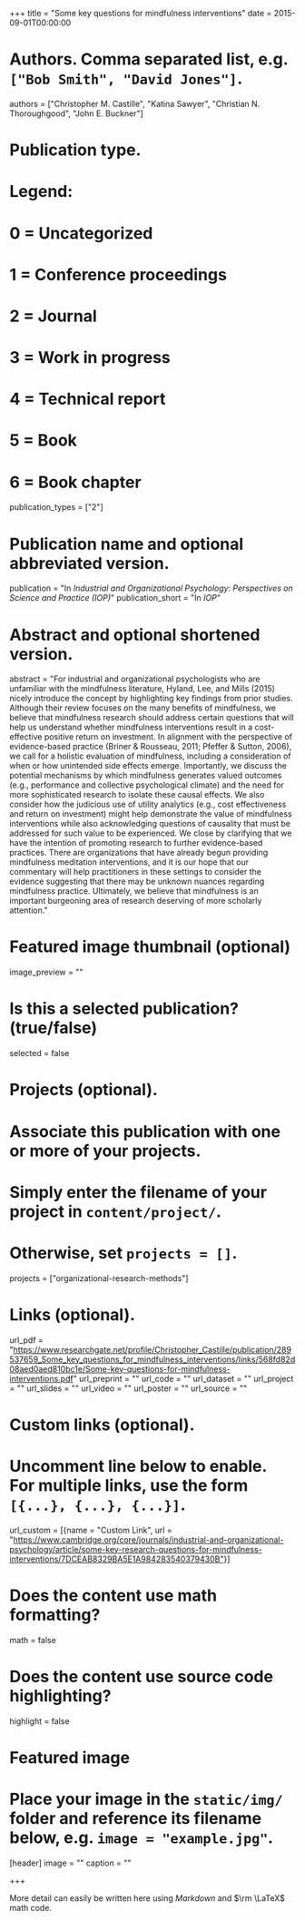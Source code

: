 +++
title = "Some key questions for mindfulness interventions"
date = 2015-09-01T00:00:00
 
# Authors. Comma separated list, e.g. `["Bob Smith", "David Jones"]`.
authors = ["Christopher M. Castille", "Katina Sawyer", "Christian N. Thoroughgood", "John E. Buckner"]

# Publication type.
# Legend:
# 0 = Uncategorized
# 1 = Conference proceedings
# 2 = Journal
# 3 = Work in progress
# 4 = Technical report
# 5 = Book
# 6 = Book chapter
publication_types = ["2"]

# Publication name and optional abbreviated version.
publication = "In *Industrial and Organizational Psychology: Perspectives on Science and Practice (IOP)*"
publication_short = "In *IOP*"

# Abstract and optional shortened version.
abstract = "For industrial and organizational psychologists who are unfamiliar with the mindfulness literature, Hyland, Lee, and Mills (2015) nicely introduce the concept by highlighting key findings from prior studies. Although their review focuses on the many benefits of mindfulness, we believe that mindfulness research should address certain questions that will help us understand whether mindfulness interventions result in a cost-effective positive return on investment. In alignment with the perspective of evidence-based practice (Briner & Rousseau, 2011; Pfeffer & Sutton, 2006), we call for a holistic evaluation of mindfulness, including a consideration of when or how unintended side effects emerge. Importantly, we discuss the potential mechanisms by which mindfulness generates valued outcomes (e.g., performance and collective psychological climate) and the need for more sophisticated research to isolate these causal effects. We also consider how the judicious use of utility analytics (e.g., cost effectiveness and return on investment) might help demonstrate the value of mindfulness interventions while also acknowledging questions of causality that must be addressed for such value to be experienced. We close by clarifying that we have the intention of promoting research to further evidence-based practices. There are organizations that have already begun providing mindfulness meditation interventions, and it is our hope that our commentary will help practitioners in these settings to consider the evidence suggesting that there may be unknown nuances regarding mindfulness practice. Ultimately, we believe that mindfulness is an important burgeoning area of research deserving of more scholarly attention."

# Featured image thumbnail (optional)
image_preview = ""

# Is this a selected publication? (true/false)
selected = false

# Projects (optional).
#   Associate this publication with one or more of your projects.
#   Simply enter the filename of your project in `content/project/`.
#   Otherwise, set `projects = []`.
projects = ["organizational-research-methods"]

# Links (optional).
url_pdf = "https://www.researchgate.net/profile/Christopher_Castille/publication/289537659_Some_key_questions_for_mindfulness_interventions/links/568fd82d08aed0aed810bc1e/Some-key-questions-for-mindfulness-interventions.pdf"
url_preprint = ""
url_code = ""
url_dataset = ""
url_project = ""
url_slides = ""
url_video = ""
url_poster = ""
url_source = ""

# Custom links (optional).
#   Uncomment line below to enable. For multiple links, use the form `[{...}, {...}, {...}]`.
url_custom = [{name = "Custom Link", url = "https://www.cambridge.org/core/journals/industrial-and-organizational-psychology/article/some-key-research-questions-for-mindfulness-interventions/7DCEAB8329BA5E1A984283540379430B"}]

# Does the content use math formatting?
math = false

# Does the content use source code highlighting?
highlight = false

# Featured image
# Place your image in the `static/img/` folder and reference its filename below, e.g. `image = "example.jpg"`.
[header]
image = ""
caption = ""

+++

More detail can easily be written here using *Markdown* and $\rm \LaTeX$ math code.
